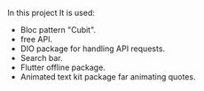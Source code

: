 In this project It is used:
 - Bloc pattern "Cubit".
 - free API.
 - DIO package for handling API requests.
 - Search bar.
 - Flutter offline package.
 - Animated text kit package far animating quotes.
